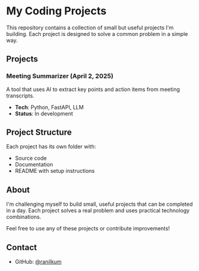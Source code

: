 # My Coding Projects

This repository contains a collection of small but useful projects I'm building. Each project is designed to solve a common problem in a simple way.

## Projects

### Meeting Summarizer (April 2, 2025)
A tool that uses AI to extract key points and action items from meeting transcripts.
- **Tech**: Python, FastAPI, LLM
- **Status**: In development

## Project Structure

Each project has its own folder with:
- Source code
- Documentation
- README with setup instructions

## About

I'm challenging myself to build small, useful projects that can be completed in a day. Each project solves a real problem and uses practical technology combinations.

Feel free to use any of these projects or contribute improvements!

## Contact

- GitHub: [@ranilkum](https://github.com/kmranikmr)